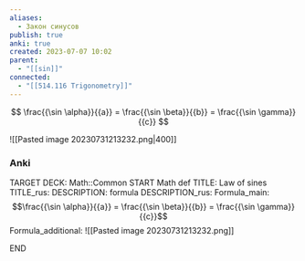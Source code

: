 ```yaml
---
aliases:
  - Закон синусов
publish: true
anki: true
created: 2023-07-07 10:02
parent:
  - "[[sin]]"
connected:
  - "[[514.116 Trigonometry]]"
---
```

$$
\frac{{\sin \alpha}}{{a}} = \frac{{\sin \beta}}{{b}} = \frac{{\sin \gamma}}{{c}}
$$

![[Pasted image 20230731213232.png|400]]


### Anki
TARGET DECK: Math::Common
START
Math def
TITLE: Law of sines
TITLE_rus: 
DESCRIPTION: formula
DESCRIPTION_rus: 
Formula_main: $$\frac{{\sin \alpha}}{{a}} = \frac{{\sin \beta}}{{b}} = \frac{{\sin \gamma}}{{c}}$$
Formula_additional:  ![[Pasted image 20230731213232.png]]
<!--ID: 1697915677599-->
END

